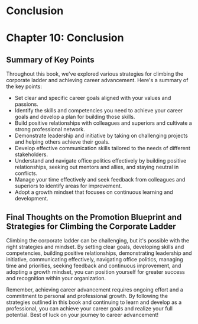 # Conclusion

Chapter 10: Conclusion
======================

Summary of Key Points
---------------------

Throughout this book, we've explored various strategies for climbing the corporate ladder and achieving career advancement. Here's a summary of the key points:

* Set clear and specific career goals aligned with your values and passions.
* Identify the skills and competencies you need to achieve your career goals and develop a plan for building those skills.
* Build positive relationships with colleagues and superiors and cultivate a strong professional network.
* Demonstrate leadership and initiative by taking on challenging projects and helping others achieve their goals.
* Develop effective communication skills tailored to the needs of different stakeholders.
* Understand and navigate office politics effectively by building positive relationships, seeking out mentors and allies, and staying neutral in conflicts.
* Manage your time effectively and seek feedback from colleagues and superiors to identify areas for improvement.
* Adopt a growth mindset that focuses on continuous learning and development.

Final Thoughts on the Promotion Blueprint and Strategies for Climbing the Corporate Ladder
------------------------------------------------------------------------------------------

Climbing the corporate ladder can be challenging, but it's possible with the right strategies and mindset. By setting clear goals, developing skills and competencies, building positive relationships, demonstrating leadership and initiative, communicating effectively, navigating office politics, managing time and priorities, seeking feedback and continuous improvement, and adopting a growth mindset, you can position yourself for greater success and recognition within your organization.

Remember, achieving career advancement requires ongoing effort and a commitment to personal and professional growth. By following the strategies outlined in this book and continuing to learn and develop as a professional, you can achieve your career goals and realize your full potential. Best of luck on your journey to career advancement!